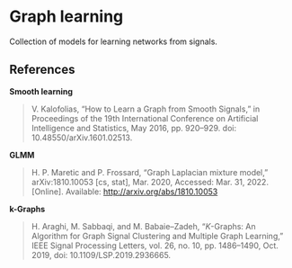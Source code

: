 Graph learning
==============================

Collection of models for learning networks from signals.

## References

**Smooth learning**

> V. Kalofolias, “How to Learn a Graph from Smooth Signals,” in Proceedings of the 19th International Conference on Artificial Intelligence and Statistics, May 2016, pp. 920–929. doi: 10.48550/arXiv.1601.02513.

**GLMM**

> H. P. Maretic and P. Frossard, “Graph Laplacian mixture model,” arXiv:1810.10053 [cs, stat], Mar. 2020, Accessed: Mar. 31, 2022. [Online]. Available: http://arxiv.org/abs/1810.10053

**k-Graphs**

> H. Araghi, M. Sabbaqi, and M. Babaie–Zadeh, “$K$-Graphs: An Algorithm for Graph Signal Clustering and Multiple Graph Learning,” IEEE Signal Processing Letters, vol. 26, no. 10, pp. 1486–1490, Oct. 2019, doi: 10.1109/LSP.2019.2936665.

